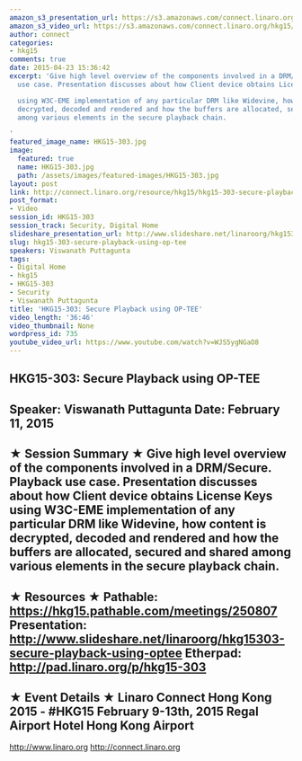 ```yaml
---
amazon_s3_presentation_url: https://s3.amazonaws.com/connect.linaro.org/hkg15/Videos/02-11-Wednesday/HKG15-303.pdf
amazon_s3_video_url: https://s3.amazonaws.com/connect.linaro.org/hkg15/Videos/02-11-Wednesday/HKG15-303+Secure+Playback+using+OP-TEE.mp4
author: connect
categories:
- hkg15
comments: true
date: 2015-04-23 15:36:42
excerpt: 'Give high level overview of the components involved in a DRM/Secure. Playback
  use case. Presentation discusses about how Client device obtains License Keys

  using W3C-EME implementation of any particular DRM like Widevine, how content is
  decrypted, decoded and rendered and how the buffers are allocated, secured and shared
  among various elements in the secure playback chain.

'
featured_image_name: HKG15-303.jpg
image:
  featured: true
  name: HKG15-303.jpg
  path: /assets/images/featured-images/HKG15-303.jpg
layout: post
link: http://connect.linaro.org/resource/hkg15/hkg15-303-secure-playback-using-op-tee/
post_format:
- Video
session_id: HKG15-303
session_track: Security, Digital Home
slideshare_presentation_url: http://www.slideshare.net/linaroorg/hkg15303-secure-playback-using-optee
slug: hkg15-303-secure-playback-using-op-tee
speakers: Viswanath Puttagunta
tags:
- Digital Home
- hkg15
- HKG15-303
- Security
- Viswanath Puttagunta
title: 'HKG15-303: Secure Playback using OP-TEE'
video_length: '36:46'
video_thumbnail: None
wordpress_id: 735
youtube_video_url: https://www.youtube.com/watch?v=WJS5ygNGaO8
---
```


HKG15-303: Secure Playback using OP-TEE 
--------------------------------------------------- 
Speaker: Viswanath Puttagunta 
Date: February 11, 2015 
--------------------------------------------------- 
★ Session Summary ★ 
Give high level overview of the components involved in a DRM/Secure. Playback use case. Presentation discusses about how Client device obtains License Keys using W3C-EME implementation of any particular DRM like Widevine, how content is decrypted, decoded and rendered and how the buffers are allocated, secured and shared among various elements in the secure playback chain. 
-------------------------------------------------- 
★ Resources ★ 
Pathable: https://hkg15.pathable.com/meetings/250807 
Presentation:  http://www.slideshare.net/linaroorg/hkg15303-secure-playback-using-optee 
Etherpad: http://pad.linaro.org/p/hkg15-303 
--------------------------------------------------- 
★ Event Details ★ 
Linaro Connect Hong Kong 2015 - #HKG15 
February 9-13th, 2015 
Regal Airport Hotel Hong Kong Airport 
--------------------------------------------------- 
http://www.linaro.org 
http://connect.linaro.org